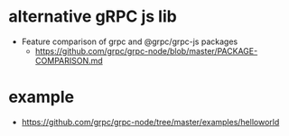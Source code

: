 
# alternative gRPC js lib

- Feature comparison of grpc and @grpc/grpc-js packages
    - https://github.com/grpc/grpc-node/blob/master/PACKAGE-COMPARISON.md

# example 

- https://github.com/grpc/grpc-node/tree/master/examples/helloworld